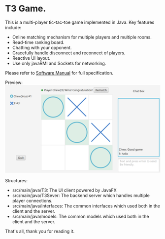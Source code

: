 # T3 Game.

This is a multi-player tic-tac-toe game implemented in Java. Key features include:
- Online matching mechanism for multiple players and multiple rooms.
- Read-time ranking board.
- Chatting with your opponent.
- Gracefully handle disconnect and reconnect of players. 
- Reactive UI layout.
- Use only javaRMI and Sockets for networking.

Please refer to [Software Manual](./Software_Manual_Tic-Tac-Toe.pdf) for full specification. 

Preview:
![Preview](preview.png)

Structures:
- src/main/java/T3: The UI client powered by JavaFX
- src/main/java/T3Sever: The backend server which handles multiple player connections.
- src/main/java/interfaces: The common interfaces which used both in the client and the server. 
- src/main/java/models: The common models which used both in the client and the server. 

That's all, thank you for reading it. 